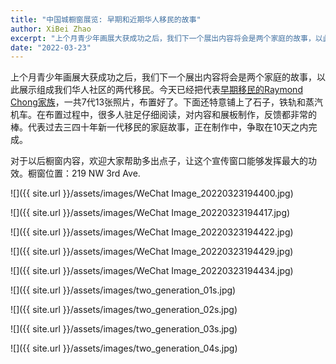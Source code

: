 ```yaml
---
title: "中国城橱窗展览: 早期和近期华人移民的故事"
author: XiBei Zhao
excerpt: "上个月青少年画展大获成功之后，我们下一个展出内容将会是两个家庭的故事，以此展示组成我们华人社区的两代移民。今天已经把代表早期移民的Raymond Chong家族，一共7代13张照片，布置好了。下面还特意铺上了石子，铁轨和蒸汽机车。在布置过程中，很多人驻足仔细阅读，对内容和展板制作，反馈都非常的棒。代表过去三四十年新一代移民的家庭故事，正在制作中，争取在10天之内完成。"
date: "2022-03-23"
---
```


上个月青少年画展大获成功之后，我们下一个展出内容将会是两个家庭的故事，以此展示组成我们华人社区的两代移民。今天已经把代表[早期移民的Raymond Chong家族](https://www.mychinaroots.com/samples/zhang-odyssey/#1)，一共7代13张照片，布置好了。下面还特意铺上了石子，铁轨和蒸汽机车。在布置过程中，很多人驻足仔细阅读，对内容和展板制作，反馈都非常的棒。代表过去三四十年新一代移民的家庭故事，正在制作中，争取在10天之内完成。

对于以后橱窗内容，欢迎大家帮助多出点子，让这个宣传窗口能够发挥最大的功效。橱窗位置：219 NW 3rd Ave.

![]({{ site.url }}/assets/images/WeChat Image_20220323194400.jpg)

![]({{ site.url }}/assets/images/WeChat Image_20220323194417.jpg)

![]({{ site.url }}/assets/images/WeChat Image_20220323194422.jpg)

![]({{ site.url }}/assets/images/WeChat Image_20220323194429.jpg)

![]({{ site.url }}/assets/images/WeChat Image_20220323194434.jpg)

![]({{ site.url }}/assets/images/two_generation_01s.jpg)

![]({{ site.url }}/assets/images/two_generation_02s.jpg)

![]({{ site.url }}/assets/images/two_generation_03s.jpg)

![]({{ site.url }}/assets/images/two_generation_04s.jpg)
